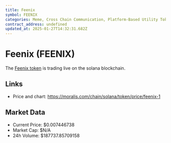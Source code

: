 ```yaml
---
title: Feenix
symbol: FEENIX
categories: Meme, Cross Chain Communication, Platform-Based Utility Tokens
contract_address: undefined
updated_at: 2025-01-27T14:32:31.682Z
---
```


# Feenix (FEENIX)
The [Feenix token](https://moralis.com/chain/solana/token/price/feenix-1) is trading live on the solana blockchain.

## Links
- Price and chart: https://moralis.com/chain/solana/token/price/feenix-1

## Market Data
- Current Price: $0.007446738
- Market Cap: $N/A
- 24h Volume: $187737.85709158
